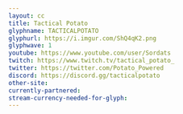 ```yaml
---
layout: cc
title: Tactical Potato
glyphname: TACTICALPOTATO
glyphurl: https://i.imgur.com/ShQ4qK2.png
glyphwave: 1
youtube: https://www.youtube.com/user/Sordats
twitch: https://www.twitch.tv/tactical_potato_
twitter: https://twitter.com/Potato_Powered
discord: https://discord.gg/tacticalpotato
other-site: 
currently-partnered: 
stream-currency-needed-for-glyph: 
---
```


